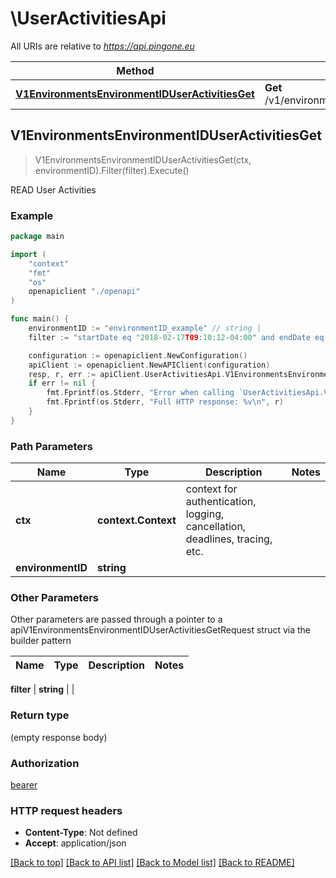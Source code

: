 # \UserActivitiesApi

All URIs are relative to *https://api.pingone.eu*

Method | HTTP request | Description
------------- | ------------- | -------------
[**V1EnvironmentsEnvironmentIDUserActivitiesGet**](UserActivitiesApi.md#V1EnvironmentsEnvironmentIDUserActivitiesGet) | **Get** /v1/environments/{environmentID}/userActivities | READ User Activities



## V1EnvironmentsEnvironmentIDUserActivitiesGet

> V1EnvironmentsEnvironmentIDUserActivitiesGet(ctx, environmentID).Filter(filter).Execute()

READ User Activities

### Example

```go
package main

import (
    "context"
    "fmt"
    "os"
    openapiclient "./openapi"
)

func main() {
    environmentID := "environmentID_example" // string | 
    filter := "startDate eq "2018-02-17T09:10:12-04:00" and endDate eq "2018-02-23T09:10:12-04:00"" // string |  (optional)

    configuration := openapiclient.NewConfiguration()
    apiClient := openapiclient.NewAPIClient(configuration)
    resp, r, err := apiClient.UserActivitiesApi.V1EnvironmentsEnvironmentIDUserActivitiesGet(context.Background(), environmentID).Filter(filter).Execute()
    if err != nil {
        fmt.Fprintf(os.Stderr, "Error when calling `UserActivitiesApi.V1EnvironmentsEnvironmentIDUserActivitiesGet``: %v\n", err)
        fmt.Fprintf(os.Stderr, "Full HTTP response: %v\n", r)
    }
}
```

### Path Parameters


Name | Type | Description  | Notes
------------- | ------------- | ------------- | -------------
**ctx** | **context.Context** | context for authentication, logging, cancellation, deadlines, tracing, etc.
**environmentID** | **string** |  | 

### Other Parameters

Other parameters are passed through a pointer to a apiV1EnvironmentsEnvironmentIDUserActivitiesGetRequest struct via the builder pattern


Name | Type | Description  | Notes
------------- | ------------- | ------------- | -------------

 **filter** | **string** |  | 

### Return type

 (empty response body)

### Authorization

[bearer](../README.md#bearer)

### HTTP request headers

- **Content-Type**: Not defined
- **Accept**: application/json

[[Back to top]](#) [[Back to API list]](../README.md#documentation-for-api-endpoints)
[[Back to Model list]](../README.md#documentation-for-models)
[[Back to README]](../README.md)

